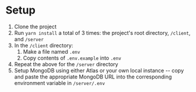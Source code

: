 # Setup

1. Clone the project
2. Run `yarn install` a total of 3 times: the project's root directory, `/client`, and `/server`
3. In the `/client` directory:
    1. Make a file named `.env`
    2. Copy contents of `.env.example` into `.env`
4. Repeat the above for the `/server` directory
5. Setup MongoDB using either Atlas or your own local instance -- copy and paste the appropriate MongoDB URL into the corresponding environment variable in `/server/.env`
